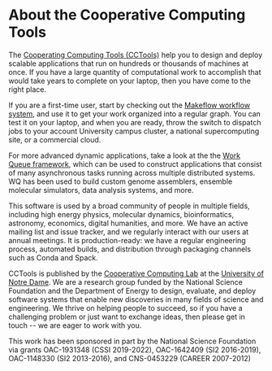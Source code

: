 # About the Cooperative Computing Tools

The [Cooperating Computing Tools (CCTools)](index.md) help you to design
and deploy scalable applications that run on hundreds or thousands
of machines at once.  If you have a large quantity of computational
work to accomplish that would take years to complete on your laptop,
then you have come to the right place.

If you are a first-time user, start by checking out the 
[Makeflow workflow system](makeflow), and use it to get your work
organized into a regular graph.  You can test it on your laptop,
and when you are ready, throw the switch to dispatch jobs to
your account University campus cluster, a national supercomputing site,
or a commercial cloud.

For more advanced dynamic applications, take a look at the 
the [Work Queue framework](work_queue), which can be used to construct
applications that consist of many asynchronous tasks running across
multiple distributed systems.  WQ has been used to build custom genome assemblers, ensemble molecular simulators, data analysis systems, and more.

This software is used by a broad community of people in multiple fields,
including high energy physics, molecular dynamics, bioinformatics,
astronomy, economics, digital humanities, and more.  We have an active
mailing list and issue tracker, and we regularly interact with our users
at annual meetings.  It is production-ready: we have
a regular engineering process, automated builds, and distribution through
packaging channels such as Conda and Spack.

CCTools is published by the [Cooperative Computing Lab](http://ccl.cse.nd.edu) at the [University of Notre Dame](http://www.nd.edu/~dthain).
We are a research group funded by the National Science Foundation and
the Department of Energy to design, evaluate, and deploy software systems
that enable new discoveries in many fields of science and engineering.
We thrive on helping people to succeed, so if you have a challenging
problem or just want to exchange ideas, then please get in touch --
we are eager to work with you.

This work has been sponsored in part by the National Science Foundation via grants OAC-1931348 (CSSI 2019-2022), OAC-1642409 (SI2 2016-2019), OAC-1148330 (SI2 2013-2016), and CNS-0453229 (CAREER 2007-2012)



